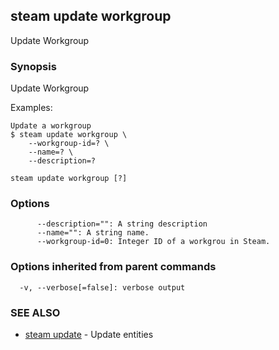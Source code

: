 ## steam update workgroup

Update Workgroup

### Synopsis


Update Workgroup

Examples:

    Update a workgroup
    $ steam update workgroup \
        --workgroup-id=? \
        --name=? \
        --description=?

```
steam update workgroup [?]
```

### Options

```
      --description="": A string description
      --name="": A string name.
      --workgroup-id=0: Integer ID of a workgrou in Steam.
```

### Options inherited from parent commands

```
  -v, --verbose[=false]: verbose output
```

### SEE ALSO
* [steam update](steam_update.md)	 - Update entities

